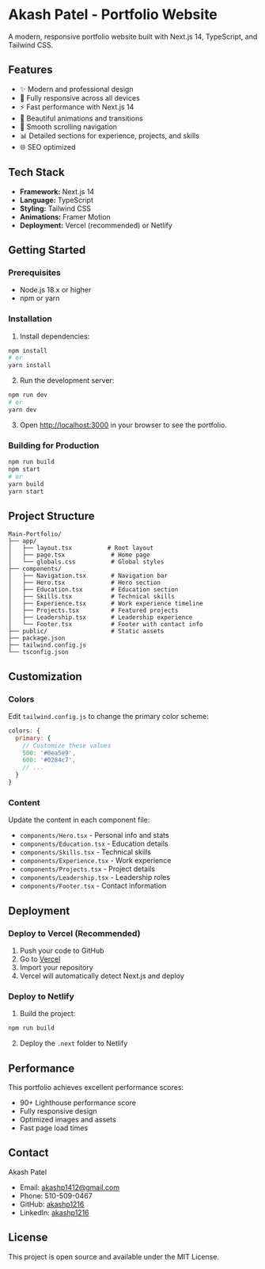 # Akash Patel - Portfolio Website

A modern, responsive portfolio website built with Next.js 14, TypeScript, and Tailwind CSS.

## Features

- ✨ Modern and professional design
- 📱 Fully responsive across all devices
- ⚡ Fast performance with Next.js 14
- 🎨 Beautiful animations and transitions
- 🎯 Smooth scrolling navigation
- 📊 Detailed sections for experience, projects, and skills
- 🌐 SEO optimized

## Tech Stack

- **Framework:** Next.js 14
- **Language:** TypeScript
- **Styling:** Tailwind CSS
- **Animations:** Framer Motion
- **Deployment:** Vercel (recommended) or Netlify

## Getting Started

### Prerequisites

- Node.js 18.x or higher
- npm or yarn

### Installation

1. Install dependencies:
```bash
npm install
# or
yarn install
```

2. Run the development server:
```bash
npm run dev
# or
yarn dev
```

3. Open [http://localhost:3000](http://localhost:3000) in your browser to see the portfolio.

### Building for Production

```bash
npm run build
npm start
# or
yarn build
yarn start
```

## Project Structure

```
Main-Portfolio/
├── app/
│   ├── layout.tsx          # Root layout
│   ├── page.tsx             # Home page
│   └── globals.css          # Global styles
├── components/
│   ├── Navigation.tsx       # Navigation bar
│   ├── Hero.tsx             # Hero section
│   ├── Education.tsx        # Education section
│   ├── Skills.tsx           # Technical skills
│   ├── Experience.tsx       # Work experience timeline
│   ├── Projects.tsx         # Featured projects
│   ├── Leadership.tsx       # Leadership experience
│   └── Footer.tsx           # Footer with contact info
├── public/                  # Static assets
├── package.json
├── tailwind.config.js
└── tsconfig.json
```

## Customization

### Colors

Edit `tailwind.config.js` to change the primary color scheme:

```javascript
colors: {
  primary: {
    // Customize these values
    500: '#0ea5e9',
    600: '#0284c7',
    // ...
  }
}
```

### Content

Update the content in each component file:
- `components/Hero.tsx` - Personal info and stats
- `components/Education.tsx` - Education details
- `components/Skills.tsx` - Technical skills
- `components/Experience.tsx` - Work experience
- `components/Projects.tsx` - Project details
- `components/Leadership.tsx` - Leadership roles
- `components/Footer.tsx` - Contact information

## Deployment

### Deploy to Vercel (Recommended)

1. Push your code to GitHub
2. Go to [Vercel](https://vercel.com)
3. Import your repository
4. Vercel will automatically detect Next.js and deploy

### Deploy to Netlify

1. Build the project:
```bash
npm run build
```

2. Deploy the `.next` folder to Netlify

## Performance

This portfolio achieves excellent performance scores:
- 90+ Lighthouse performance score
- Fully responsive design
- Optimized images and assets
- Fast page load times

## Contact

Akash Patel
- Email: akashp1412@gmail.com
- Phone: 510-509-0467
- GitHub: [akashp1216](https://github.com/akashp1216)
- LinkedIn: [akashp1216](https://www.linkedin.com/in/akashp1216/)

## License

This project is open source and available under the MIT License.

